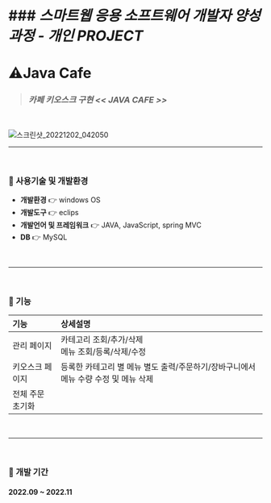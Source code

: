 # ### *스마트웹 응용 소프트웨어 개발자 양성 과정 - 개인 PROJECT*

# ⚠️Java Cafe
> ### *카페 키오스크 구현 << JAVA CAFE >>*
</br>

![스크린샷_20221202_042050](https://user-images.githubusercontent.com/95620922/209083278-6ec8ce2a-8b1b-442d-80a1-59f1ec056da7.png)
</br>

------
</br>

### 📌&nbsp;사용기술 및 개발환경  
* **개발환경** 👉 windows OS
* **개발도구** 👉 eclips
* **개발언어 및 프레임워크** 👉 JAVA, JavaScript, spring MVC
* **DB** 👉 MySQL

</br>

------
</br>

### 📌&nbsp;기능  



|기능|상세설명|
|:---|:---|
|관리 페이지|카테고리 조회/추가/삭제</br>메뉴 조회/등록/삭제/수정|
|키오스크 페이지|등록한 카테고리 별 메뉴 별도 출력/주문하기/장바구니에서 메뉴 수량 수정 및 메뉴 삭제
전체 주문 초기화||

</br>

------
</br>

### 📌&nbsp;개발 기간  

#### 2022.09 ~ 2022.11

